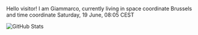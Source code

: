 Hello visitor! I am Giammarco, currently living in space coordinate Brussels and time coordinate Saturday, 19 June, 08:05 CEST

![GitHub Stats](https://github-readme-stats.vercel.app/api?username=grcasanova)
